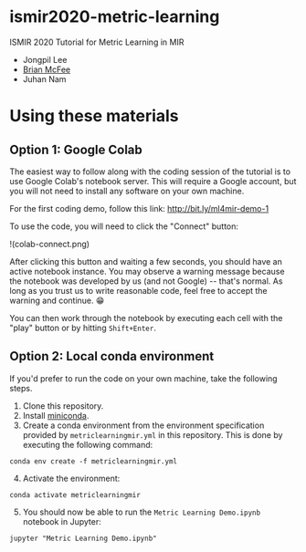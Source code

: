 # ismir2020-metric-learning
ISMIR 2020 Tutorial for Metric Learning in MIR

- Jongpil Lee
- [Brian McFee](https://brianmcfee.net)
- Juhan Nam

# Using these materials

## Option 1: Google Colab

The easiest way to follow along with the coding session of the tutorial is to use Google Colab's notebook server.  This will require a Google account, but you will not need to install any software on your own machine.

For the first coding demo, follow this link: http://bit.ly/ml4mir-demo-1

To use the code, you will need to click the "Connect" button: 

!(colab-connect.png)

After clicking this button and waiting a few seconds, you should have an active notebook instance.
You may observe a warning message because the notebook was developed by us (and not Google) -- that's normal.  As long as you trust us to write reasonable code, feel free to accept the warning and continue. :grin:

You can then work through the notebook by executing each cell with the "play" button or by hitting `Shift+Enter`.


## Option 2: Local conda environment

If you'd prefer to run the code on your own machine, take the following steps.

1. Clone this repository.
2. Install [miniconda](https://docs.conda.io/en/latest/miniconda.html).
3. Create a conda environment from the environment specification provided by `metriclearningmir.yml` in this repository.  This is done by executing the following command:

```
conda env create -f metriclearningmir.yml
```

4. Activate the environment: 
```
conda activate metriclearningmir
```

5. You should now be able to run the `Metric Learning Demo.ipynb` notebook in Jupyter:
```
jupyter "Metric Learning Demo.ipynb"
```
